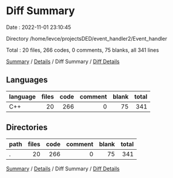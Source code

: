 # Diff Summary

Date : 2022-11-01 23:10:45

Directory /home/levce/projectsDED/event_handler2/Event_handler

Total : 20 files,  266 codes, 0 comments, 75 blanks, all 341 lines

[Summary](results.md) / [Details](details.md) / Diff Summary / [Diff Details](diff-details.md)

## Languages
| language | files | code | comment | blank | total |
| :--- | ---: | ---: | ---: | ---: | ---: |
| C++ | 20 | 266 | 0 | 75 | 341 |

## Directories
| path | files | code | comment | blank | total |
| :--- | ---: | ---: | ---: | ---: | ---: |
| . | 20 | 266 | 0 | 75 | 341 |

[Summary](results.md) / [Details](details.md) / Diff Summary / [Diff Details](diff-details.md)